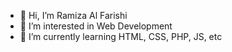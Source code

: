 - 👋 Hi, I’m Ramiza Al Farishi
- 👀 I’m interested in Web Development
- 🌱 I’m currently learning HTML, CSS, PHP, JS, etc
